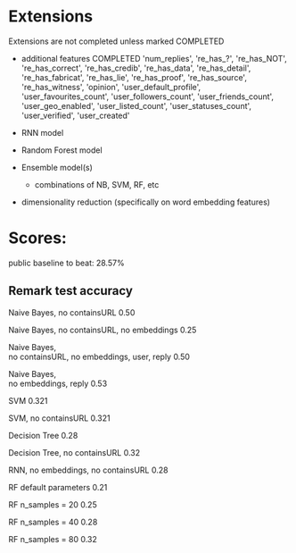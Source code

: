 Extensions
==========

Extensions are not completed unless marked COMPLETED


- additional features       COMPLETED
  'num_replies', 
  're_has_?', 
  're_has_NOT', 
  're_has_correct',
  're_has_credib', 
  're_has_data', 
  're_has_detail', 
  're_has_fabricat', 
  're_has_lie', 
  're_has_proof', 
  're_has_source', 
  're_has_witness', 
  'opinion', 
  'user_default_profile',
  'user_favourites_count', 
  'user_followers_count', 
  'user_friends_count', 
  'user_geo_enabled', 
  'user_listed_count', 
  'user_statuses_count', 
  'user_verified', 
  'user_created'

- RNN model

- Random Forest model

- Ensemble model(s)
  - combinations of NB, SVM, RF, etc

- dimensionality reduction (specifically on word embedding features)



Scores:
=======

public baseline to beat: 28.57%


Remark              test accuracy
---------------------------------

Naive Bayes, 
no containsURL      0.50

Naive Bayes, 
no containsURL,
no embeddings       0.25


Naive Bayes,        
no containsURL,
no embeddings,
user, 
reply               0.50

Naive Bayes,        
no embeddings,
reply               0.53


SVM                 0.321

SVM, 
no containsURL      0.321


Decision Tree       0.28

Decision Tree,
no containsURL      0.32


RNN,
no embeddings,
no containsURL      0.28



RF
default parameters  0.21

RF
n_samples = 20  0.25


RF
n_samples = 40 0.28

RF
n_samples = 80  0.32

